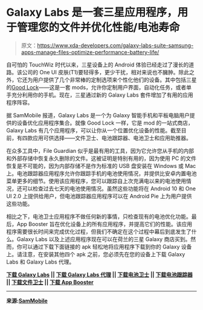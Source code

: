 # Galaxy Labs 是一套三星应用程序，用于管理您的文件并优化性能/电池寿命

> 原文：<https://www.xda-developers.com/galaxy-labs-suite-samsung-apps-manage-files-optimize-performance-battery-life/>

自可怕的 TouchWiz 时代以来，三星设备上的 Android 体验已经走过了漫长的道路。该公司的 One UI 皮肤(T1)要轻得多，更少干扰，相对来说也不臃肿。除此之外，它还为用户提供了几个非常棒的定制选项来个性化他们的设备。其中包括三星的[Good Lock](https://www.xda-developers.com/samsungs-good-lock-features-editorial/)——这是一套 mods，允许你定制用户界面，自动化任务，或者单手充分利用你的手机。现在，三星通过新的 Galaxy Labs 套件增加了有用的应用程序阵容。

据 SamMobile 报道，Galaxy Labs 是一个为 Galaxy 智能手机和平板电脑用户提供的设备优化应用程序集合。就像 Good Lock 一样，它是 mod 的一站式商店，Galaxy Labs 有几个应用程序，可以让你从一个位置优化设备的性能。截至目前，有四款应用可供选择——文件卫士、电池跟踪器、电池卫士和应用助推器。

在众多工具中，File Guardian 似乎是最有用的工具，因为它允许您从手机的内部和外部存储中恢复永久删除的文件。这被证明是特别有用的，因为使用 PC 的文件恢复是不可能的，因为内部存储不是作为标准的 USB 盘安装在 Windows 或 Mac 上。电池跟踪器应用程序允许你跟踪手机的电池使用情况，并提供比安卓内置电池菜单更多的细节。使用该应用程序，您可以跟踪自上次充满电以来的电池使用情况，还可以检查过去七天的电池使用情况。虽然这些功能将在 Android 10 和 One UI 2.0 上提供给用户，但电池跟踪器应用程序可以在 Android Pie 上为用户提供这些功能。

相比之下，电池卫士应用程序不做任何新的事情，只检查现有的电池优化功能。最后，App Booster 旨在优化设备上的所有应用程序，并提高它们的性能。该应用程序需要很长时间来完成优化过程，但我们不确定在这个过程中幕后到底发生了什么。Galaxy Labs 以及上述应用程序现在可以在荷兰的三星 Galaxy 商店买到。然而，你可以通过下载下面链接的 apk 轻松地将应用程序下载到你的 Galaxy 设备上。请注意，在安装其他四个 apk 之前，您必须先在您的设备上下载 Galaxy Labs 和 Galaxy Labs 代理。

**[下载 Galaxy Labs](https://www.sammobile.com/apk/galaxy-labs/galaxy-labs-1-1-00-22/) || [下载 Galaxy Labs 代理](https://www.sammobile.com/apk/galaxy-labs-agent/galaxy-labs-agent-1-1-00-6/) || [下载电池卫士](https://www.sammobile.com/apk/battery-guardian/battery-guardian-1-0-00-0/) || [下载电池跟踪器](https://www.sammobile.com/apk/battery-tracker/battery-tracker-1-1-00-24/) || [下载文件卫士](https://www.sammobile.com/apk/file-guardian/file-guardian-1-1-00-26/) || [下载 App Booster](https://www.sammobile.com/apk/app-booster/app-booster-1-0-00-1/)**

* * *

**来源:[SamMobile](https://www.sammobile.com/news/samsung-galaxy-labs-suite-of-apps-let-you-optimize-your-phone/)**